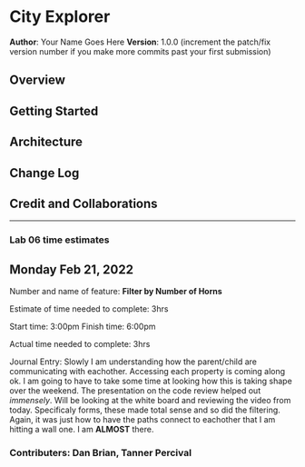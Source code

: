 # City Explorer

**Author**: Your Name Goes Here
**Version**: 1.0.0 (increment the patch/fix version number if you make more commits past your first submission)

## Overview
<!-- Provide a high level overview of what this application is and why you are building it, beyond the fact that it's an assignment for this class. (i.e. What's your problem domain?) -->

## Getting Started
<!-- What are the steps that a user must take in order to build this app on their own machine and get it running? -->

## Architecture
<!-- Provide a detailed description of the application design. What technologies (languages, libraries, etc) you're using, and any other relevant design information. -->

## Change Log
<!-- Use this area to document the iterative changes made to your application as each feature is successfully implemented. Use time stamps. Here's an example:

01-01-2001 4:59pm - Application now has a fully-functional express server, with a GET route for the location resource. -->

## Credit and Collaborations
<!-- Give credit (and a link) to other people or resources that helped you build this application. -->
-------------------------

### Lab 06 time estimates

## Monday Feb 21, 2022

Number and name of feature: **Filter by Number of Horns**

Estimate of time needed to complete: 3hrs

Start time: 3:00pm
Finish time: 6:00pm

Actual time needed to complete: 3hrs

Journal Entry: Slowly I am understanding how the parent/child are communicating with eachother. Accessing each property is coming along ok. I am going to have to take some time at looking how this is taking shape over the weekend. The presentation on the code review helped out *immensely*. Will be looking at the white board and reviewing the video from today.
Specificaly forms, these made total sense and so did the filtering. Again, it was just how to have the paths connect to eachother that I am hitting a wall one. I am **ALMOST** there.

### Contributers: Dan Brian, Tanner Percival
